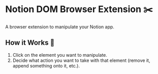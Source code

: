 # Notion DOM Browser Extension ✂️

A browser extension to manipulate your Notion app.

## How it Works 🛵

1. Click on the element you want to manipulate.
2. Decide what action you want to take with that element (remove it, append something onto it, etc.).
